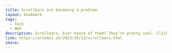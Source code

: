 ```yaml
---
title: Scrollbars are becoming a problem
layout: bookmark
tags:
  - Tech
  - Web
description: Scrollbars. Ever heard of them? They’re pretty cool. Click and drag on a scrollbar and you can move content around in a scrollable content pane. I love that shit. Every day I am scrolling on my computer, all day long. But the scrollbars are getting smaller and this is increasingly becoming a problem. I would show you screenshots but they’re so small that even screenshotting them is hard to do. And people keep making them even smaller, hiding them away, its like they don’t want you to scroll! “Ah”, they say, “that’s what the scroll wheel is for”. My friend, not everyone can use a scroll wheel or a swipe up touch screen. And me, a happy scroll-wheeler, even I would like to quickly jump around some time.
link: https://artemis.sh/2023/10/12/scrollbars.html
share:
---
```



